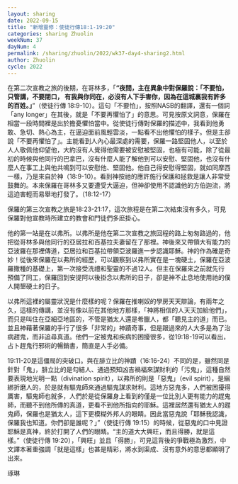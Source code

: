 ```yaml
---
layout: sharing
date: 2022-09-15
title: "新增靈修：使徒行傳18:1-19:20"
categories: sharing Zhuolin
weekNum: 37
dayNum: 4
permalink: /sharing/zhuolin/2022/wk37-day4-sharing2.html
author: Zhuolin
cycle: 2022
---  
```


在第二次宣教之旅的後期，在哥林多，「**“夜間，主在異象中對保羅說：「不要怕，只管講，不要閉口， 有我與你同在，必沒有人下手害你，因為在這城裏我有許多的百姓。」**”（使徒行傳‬ ‭18:9-10‬）。這句「不要怕」，按照NASB的翻譯，還有一個詞「any longer」在其後，就是「不要再懼怕了」的意思。可見按原文詞意，保羅在相當一段時間裡是出於擔憂懼怕當中。從使徒行傳對保羅的描述中，我看到他勇敢、急切、熱心為主，在逼迫面前風輕雲淡，一點看不出他懼怕的樣子。但是主卻說「不要再懼怕了」。主能看到人內心最深處的需要，保羅一路堅固他人，以至於人人敬佩他仰望他，大約沒有人覺得他需要被安慰被堅固，也極有可能，除了從最初的時候與他同行的巴拿巴，沒有什麼人能了解他到可以安慰、堅固他，也沒有什麼人在事工上與他共鳴到可以安慰他、堅固他。他自己得安慰得堅固，就如同摩西一樣，乃是來自於神（18:9-10）。看到神按祂的應許施行保護和拯救是讓人非常受鼓舞的。本來保羅在哥林多又要遭受大逼迫，但神卻使用不認識他的方伯迦流，將這迫害輕而易舉地打發了。（18:12-17）

保羅的第三次宣教之旅是18:23-21:17，這次旅程是在第二次結束沒有多久，可見保羅對他宣教時所建立的教會和門徒們多麽掛心。

他的第一站是在以弗所。以弗所是他在第二次宣教之旅回程的路上匆匆路過的，他把從哥林多與他同行的亞居拉和百基拉夫妻留在了那裡。神後來又帶領大有能力的亞波羅在那裡傳道，亞居拉和百基拉帶領亞波羅進一步認識耶穌。神的作為確是奇妙！從後來保羅在以弗所的經歷，可以觀察到以弗所實在是一塊硬土，保羅在亞波羅撒種的基礎上，第一次接受洗禮和聖靈的不過12人。但主在保羅來之前就先行預備了同工，保羅回到安提阿以後掛念以弗所的日子，卻是神不止息地使用祂的僕人開墾硬土的日子。

以弗所這裡的屬靈狀況是什麼樣的呢？保羅在推喇奴的學房天天辯論，有兩年之久，這樣的傳講，並沒有像以前在其他地方那樣，「神將相信的人天天加給他們」，而只是叫住在亞細亞地區的，不管是猶太人還是希臘人，都「聽見主的道」而已。並且神藉著保羅的手行了很多「非常的」神蹟奇事，但是跟過來的人大多是為了治病趕鬼，而非追尋真道。他們一定被鬼和疾病的困擾很多，從19:18-19可以看出，占卜趕鬼行邪術的暢銷書，簡直是人手必備。

19:11-20是這僵局的突破口。與在腓立比的神蹟（16:16-24）不同的是，雖然同是針對「鬼」，腓立比的是勾結人、通過預知凶吉禍福來謀財利的「污鬼」，這種自然要表現地光明一點（divination spirit），以弗所的則是「惡鬼」（evil spirit），是綑綁折磨人的，於是就有驅鬼師來通過驅鬼謀求財利。這地方惡鬼多，人們被困擾得厲害，驅鬼師也就多，人們於是從保羅身上看到的僅是一位比別人更有能力的趕鬼師，而聽不到他所傳的真道，更看不到他所指向的耶穌。這裡居然還有猶太人的趕鬼師，保羅也是猶太人，這下更模糊外邦人的眼睛。因此當惡鬼說「耶穌我認識，保羅我也知道。你們卻是誰呢？」”（使徒行傳‬ ‭19:15‬）的時候，從惡鬼的口中見證耶穌是真神，終於打開了人們的眼睛。“主的道大大興旺，而且得勝，就是這樣。”（使徒行傳‬ ‭19:20‬），「興旺」並且「得勝」，可見這背後的爭戰極為激烈，中文譯本著重強調「就是這樣」也甚是精彩，將水到渠成、沒有意外的意思都顯明了出來。

琢琳
